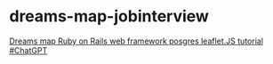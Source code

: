 # dreams-map-jobinterview
<a href="https://gist.github.com/luismendes070/c660f3661ce7251606369e75a306dc93">Dreams map Ruby on Rails web framework posgres leaflet.JS tutorial #ChatGPT</a>
